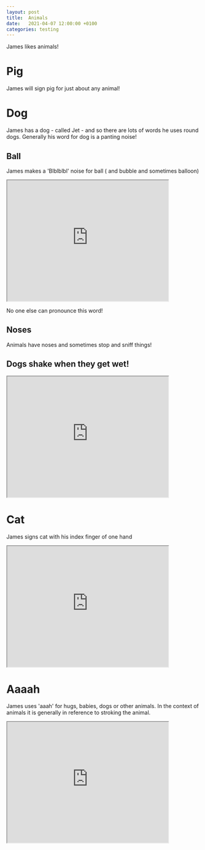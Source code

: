 ```yaml
---
layout: post
title:  Animals
date:   2021-04-07 12:00:00 +0100
categories: testing
---
```

James likes animals!

# Pig

James will sign pig for just about any animal!


# Dog

James has a dog - called Jet - and so there are lots of words he uses round dogs. Generally his word for dog is a panting noise!



## Ball

James makes a 'Blblblbl' noise for ball ( and bubble and sometimes balloon)

<iframe width="420" height="315"
src="https://www.youtube.com/embed/bY-73MG3DBI">
</iframe>

No one else can pronounce this word!

## Noses

Animals have noses and sometimes stop and sniff things!



## Dogs shake when they get wet!

<iframe width="420" height="315"
src="https://www.youtube.com/embed/wyPMjovMVGA">
</iframe>

# Cat
James signs cat with his index finger of one hand 


<iframe width="420" height="315"
src="https://www.youtube.com/embed/xaIHJehYr_U">
</iframe>


# Aaaah 

James uses 'aaah' for hugs, babies, dogs or other animals. In the context of animals it is generally in reference to stroking the animal. 

<iframe width="420" height="315"
src="https://www.youtube.com/embed/DR_nJR4jS1I">
</iframe>


